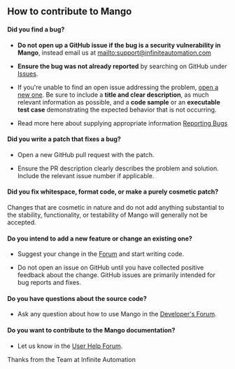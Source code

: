 ## How to contribute to Mango

#### **Did you find a bug?**

* **Do not open up a GitHub issue if the bug is a security vulnerability
  in Mango**, instead email us at <mailto:support@infiniteautomation.com>

* **Ensure the bug was not already reported** by searching on GitHub under [Issues](https://github.com/infiniteautomation/ma-core-public/issues).

* If you're unable to find an open issue addressing the problem, [open a new one](https://github.com/infiniteautomation/ma-core-public/issues/new). Be sure to include a **title and clear description**, as much relevant information as possible, and a **code sample** or an **executable test case** demonstrating the expected behavior that is not occurring.

* Read more here about supplying appropriate information [Reporting Bugs](https://help.infiniteautomation.com/reporting-bugs)

#### **Did you write a patch that fixes a bug?**

* Open a new GitHub pull request with the patch.

* Ensure the PR description clearly describes the problem and solution. Include the relevant issue number if applicable.

#### **Did you fix whitespace, format code, or make a purely cosmetic patch?**

Changes that are cosmetic in nature and do not add anything substantial to the stability, functionality, or testability of Mango will generally not be accepted.

#### **Do you intend to add a new feature or change an existing one?**

* Suggest your change in the [Forum](https://forum.infiniteautomation.com/category/6/wishlist) and start writing code.

* Do not open an issue on GitHub until you have collected positive feedback about the change. GitHub issues are primarily intended for bug reports and fixes.

#### **Do you have questions about the source code?**

* Ask any question about how to use Mango in the [Developer's Forum](https://forum.infiniteautomation.com/category/7/development-general-discussion).

#### **Do you want to contribute to the Mango documentation?**

* Let us know in the [User Help Forum](https://forum.infiniteautomation.com/category/4/user-help).

Thanks from the Team at Infinite Automation
